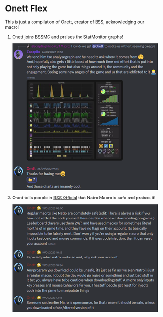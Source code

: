 # Onett Flex

This is just a compilation of Onett, creator of BSS, acknowledging our macro!

1. Onett joins [BSSMC](https://discord.gg/dKfDkBKn5v) and praises the StatMonitor graphs!

   ![OnettFlex1](../images/onettflex1.png)

2. Onett tells people in [BSS Official](https://discord.gg/bee) that Natro Macro is safe and praises it!

   ![OnettFlex2](../images/onettflex2.png)
